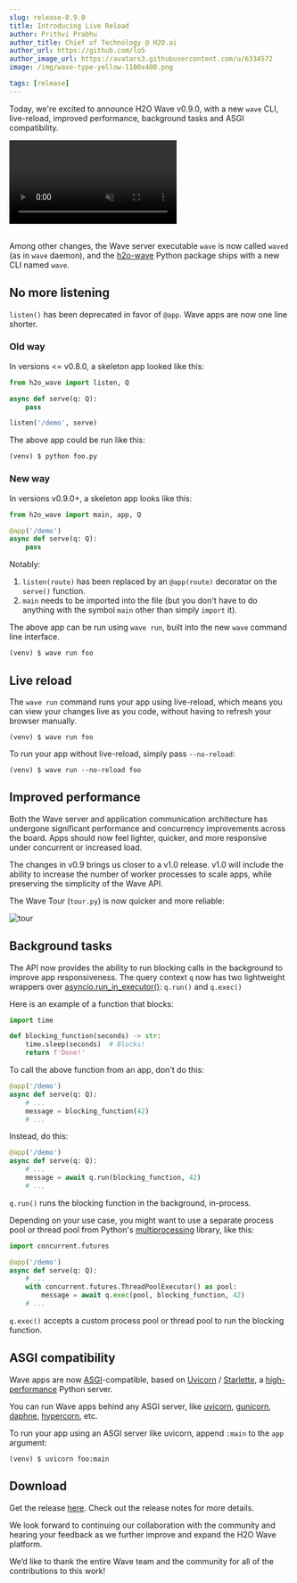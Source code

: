 ```yaml
---
slug: release-0.9.0
title: Introducing Live Reload
author: Prithvi Prabhu
author_title: Chief of Technology @ H2O.ai
author_url: https://github.com/lo5
author_image_url: https://avatars3.githubusercontent.com/u/6334572
image: /img/wave-type-yellow-1100x400.png

tags: [release]
---
```


Today, we're excited to announce H2O Wave v0.9.0, with a new `wave` CLI, live-reload, improved performance, background tasks and ASGI compatibility. 

<!--truncate-->

<video autoplay='autoplay' loop='loop' muted='muted'><source src={require('./assets/2020-10-28/livereload.mp4').default} type='video/mp4'/></video>
<br/>
<br/>

Among other changes, the Wave server executable `wave` is now called `waved` (as in `wave` daemon), and the [h2o-wave](https://pypi.org/project/h2o-wave/) Python package ships with a new CLI named `wave`.

## No more listening

`listen()` has been deprecated in favor of `@app`. Wave apps are now one line shorter.

### Old way

In versions <= v0.8.0, a skeleton app looked like this:

```python title="foo.py" 
from h2o_wave import listen, Q

async def serve(q: Q):
    pass

listen('/demo', serve)
```

The above app could be run like this:

```shell
(venv) $ python foo.py
```

### New way

In versions v0.9.0+, a skeleton app looks like this:

```python {1,3} title="foo.py"
from h2o_wave import main, app, Q

@app('/demo')
async def serve(q: Q):
    pass
```

Notably:
1. `listen(route)` has been replaced by an `@app(route)` decorator on the `serve()` function.
2.  `main` needs to be imported into the file (but you don't have to do anything with the symbol `main` other than simply `import` it).

The above app can be run using `wave run`, built into the new `wave` command line interface. 

```shell
(venv) $ wave run foo
```

## Live reload

The `wave run` command runs your app using live-reload, which means you can view your changes live as you code, without having to refresh your browser manually.

```shell
(venv) $ wave run foo
```



To run your app without live-reload, simply pass `--no-reload`:

```shell
(venv) $ wave run --no-reload foo
```

## Improved performance

Both the Wave server and application communication architecture has undergone significant performance and concurrency improvements across the board. Apps should now feel lighter, quicker, and more responsive under concurrent or increased load.

The changes in v0.9 brings us closer to a v1.0 release. v1.0 will include the ability to increase the number of worker processes to scale apps, while preserving the simplicity of the Wave API.

The Wave Tour (`tour.py`) is now quicker and more reliable:

![tour](assets/2020-10-28/tour.png)

## Background tasks

The API now provides the ability to run blocking calls in the background to improve app responsiveness. The query context `q` now has  two lightweight wrappers over [asyncio.run_in_executor()](https://docs.python.org/3/library/asyncio-eventloop.html#asyncio.loop.run_in_executor): `q.run()` and `q.exec()`

Here is an example of a function that blocks:

```python {1,4}
import time

def blocking_function(seconds) -> str:
    time.sleep(seconds)  # Blocks!
    return f'Done!'
```

To call the above function from an app, don't do this:

```python {4}
@app('/demo')
async def serve(q: Q):
    # ...
    message = blocking_function(42)
    # ...
```

Instead, do this:

```python {4}
@app('/demo')
async def serve(q: Q):
    # ...
    message = await q.run(blocking_function, 42)
    # ...
```

`q.run()` runs the blocking function in the background, in-process.

Depending on your use case, you might want to use a separate process pool or thread pool from Python's [multiprocessing](https://docs.python.org/3/library/multiprocessing.html) library, like this:


```python {1,6-7}
import concurrent.futures

@app('/demo')
async def serve(q: Q):
    # ...
    with concurrent.futures.ThreadPoolExecutor() as pool:
        message = await q.exec(pool, blocking_function, 42)
    # ...
```

`q.exec()` accepts a custom process pool or thread pool to run the blocking function.


## ASGI compatibility

Wave apps are now [ASGI](https://asgi.readthedocs.io/en/latest/)-compatible, based on [Uvicorn](https://www.uvicorn.org) / [Starlette](https://www.starlette.io/), a [high-performance](https://www.techempower.com/benchmarks/#section=data-r17&hw=ph&test=fortune&l=zijzen-1) Python server.

You can run Wave apps behind any ASGI server, like [uvicorn](https://www.uvicorn.org), [gunicorn](https://gunicorn.org/), [daphne](https://github.com/django/daphne/), [hypercorn](https://pgjones.gitlab.io/hypercorn/), etc.

To run your app using an ASGI server like uvicorn, append `:main` to the `app` argument:

```shell
(venv) $ uvicorn foo:main
```

## Download

Get the release [here](https://github.com/h2oai/wave/releases/latest). Check out the release notes for more details.

We look forward to continuing our collaboration with the community and hearing your feedback as we further improve and expand the H2O Wave platform.

We’d like to thank the entire Wave team and the community for all of the contributions to this work!

